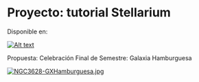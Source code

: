 # Proyecto: tutorial Stellarium

Disponible en:

[![Alt text](https://img.youtube.com/vi/o-aFKlFSXiM/0.jpg)](https://https://www.youtube.com/watch?v=o-aFKlFSXiM&t=2s)

Propuesta: Celebración Final de Semestre: Galaxia Hamburguesa

[![NGC3628-GXHamburguesa.jpg](https://i.postimg.cc/YCMs5dvV/NGC3628-GXHamburguesa.jpg)](https://postimg.cc/0bXnmddd)
